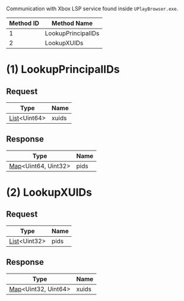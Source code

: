 Communication with Xbox LSP service found inside `UPlayBrowser.exe`.


| Method ID | Method Name |
|-----------|-------------|
| 1 | LookupPrincipalIDs |
| 2 | LookupXUIDs |

# (1) LookupPrincipalIDs 

## Request

| Type | Name |
|------|------|
| [List](https://github.com/kinnay/NintendoClients/wiki/NEX-Common-Types#list)\<Uint64> | xuids |

## Response

| Type | Name |
|------|------|
| [Map](https://github.com/kinnay/NintendoClients/wiki/NEX-Common-Types#map)<Uint64, Uint32> | pids |

# (2) LookupXUIDs 

## Request

| Type | Name |
|------|------|
| [List](https://github.com/kinnay/NintendoClients/wiki/NEX-Common-Types#list)\<Uint32> | pids |

## Response

| Type | Name |
|------|------|
| [Map](https://github.com/kinnay/NintendoClients/wiki/NEX-Common-Types#map)<Uint32, Uint64> | xuids |
